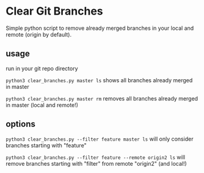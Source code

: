 Clear Git Branches
=================

Simple python script to remove already merged branches in your local and remote (origin by default).

usage
------------
run in your git repo directory

`python3 clear_branches.py master ls` shows all branches already merged in master

`python3 clear_branches.py master rm` removes all branches already merged in master (local and remote!)

options
------------

`python3 clear_branches.py --filter feature master ls` will only consider branches starting with "feature"

`python3 clear_branches.py --filter feature --remote origin2 ls` will remove branches starting with "filter" from remote "origin2" (and local!)
